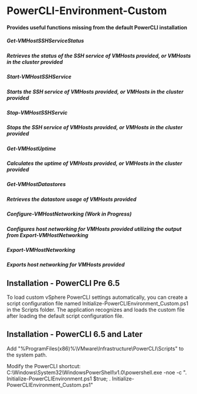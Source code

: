 PowerCLI-Environment-Custom
=============================

#### Provides useful functions missing from the default PowerCLI installation

##### Get-VMHostSSHServiceStatus
##### Retrieves the status of the SSH service of VMHosts provided, or VMHosts in the cluster provided

##### Start-VMHostSSHService
##### Starts the SSH service of VMHosts provided, or VMHosts in the cluster provided

##### Stop-VMHostSSHServic
##### Stops the SSH service of VMHosts provided, or VMHosts in the cluster provided

##### Get-VMHostUptime
##### Calculates the uptime of VMHosts provided, or VMHosts in the cluster provided

##### Get-VMHostDatastores
##### Retrieves the datastore usage of VMHosts provided

##### Configure-VMHostNetworking (Work in Progress)
##### Configures host networking for VMHosts provided utilizing the output from Export-VMHostNetworking

##### Export-VMHostNetworking
##### Exports host networking for VMHosts provided

## Installation - PowerCLI Pre 6.5
To load custom vSphere PowerCLI settings automatically, you can create a script configuration file named Initialize-PowerCLIEnvironment_Custom.ps1 in the Scripts folder. The application recognizes and loads the custom file after loading the default script configuration file.

## Installation - PowerCLI 6.5 and Later
Add "%ProgramFiles(x86)%\VMware\Infrastructure\PowerCLI\Scripts" to the system path.

Modify the PowerCLI shortcut: C:\Windows\System32\WindowsPowerShell\v1.0\powershell.exe -noe -c ". Initialize-PowerCLIEnvironment.ps1 $true; . Initialize-PowerCLIEnvironment_Custom.ps1"
